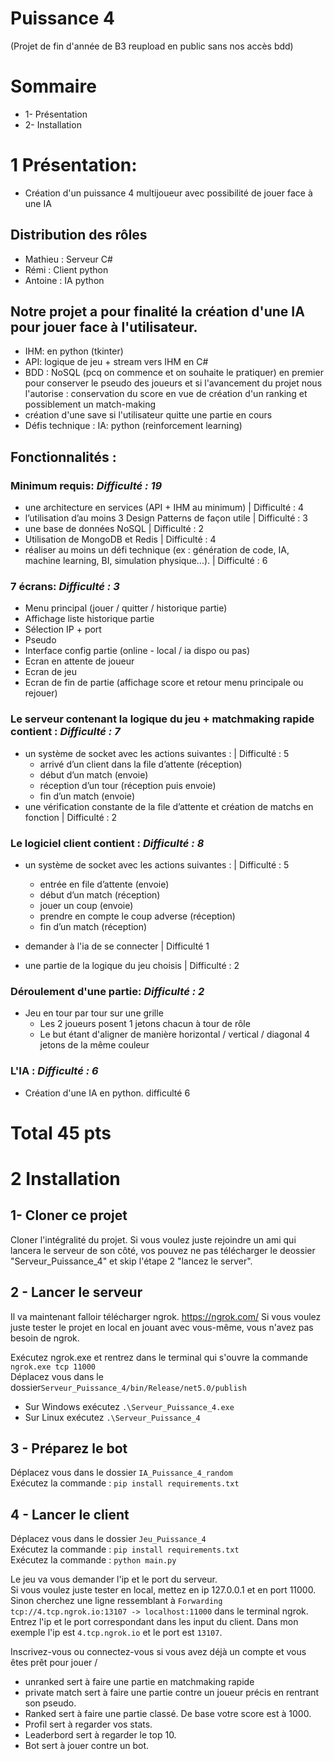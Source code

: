 # Puissance 4

(Projet de fin d'année de B3 reupload en public sans nos accès bdd)

# Sommaire

-   1- Présentation
-   2- Installation

# 1 Présentation:

-   Création d'un puissance 4 multijoueur avec possibilité de jouer face à une IA

## Distribution des rôles

-   Mathieu : Serveur C#
-   Rémi : Client python
-   Antoine : IA python

## Notre projet a pour finalité la création d'une IA pour jouer face à l'utilisateur.

-   IHM: en python (tkinter)
-   API: logique de jeu + stream vers IHM en C#
-   BDD : NoSQL (pcq on commence et on souhaite le pratiquer) en premier pour conserver le pseudo des joueurs et si l'avancement du projet nous l'autorise : conservation du score en vue de création d'un ranking et possiblement un match-making
-   création d'une save si l'utilisateur quitte une partie en cours
-   Défis technique : IA: python (reinforcement learning)

## Fonctionnalités :

### Minimum requis: _Difficulté : 19_

-   une architecture en services (API + IHM au minimum) | Difficulté : 4
-   l’utilisation d’au moins 3 Design Patterns de façon utile | Difficulté : 3
-   une base de données NoSQL | Difficulté : 2
-   Utilisation de MongoDB et Redis | Difficulté : 4
-   réaliser au moins un défi technique (ex : génération de code, IA, machine learning,
    BI, simulation physique...). | Difficulté : 6

### 7 écrans: _Difficulté : 3_

-   Menu principal (jouer / quitter / historique partie)
-   Affichage liste historique partie
-   Sélection IP + port
-   Pseudo
-   Interface config partie (online - local / ia dispo ou pas)
-   Ecran en attente de joueur
-   Ecran de jeu
-   Ecran de fin de partie (affichage score et retour menu principale ou rejouer)

### Le serveur contenant la logique du jeu + matchmaking rapide contient : _Difficulté : 7_

-   un système de socket avec les actions suivantes : | Difficulté : 5
    -   arrivé d’un client dans la file d’attente (réception)
    -   début d’un match (envoie)
    -   réception d’un tour (réception puis envoie)
    -   fin d’un match (envoie)
-   une vérification constante de la file d’attente et création de matchs en fonction | Difficulté : 2

### Le logiciel client contient : _Difficulté : 8_

-   un système de socket avec les actions suivantes : | Difficulté : 5

    -   entrée en file d’attente (envoie)
    -   début d’un match (réception)
    -   jouer un coup (envoie)
    -   prendre en compte le coup adverse (réception)
    -   fin d’un match (réception)

-   demander à l'ia de se connecter | Difficulté 1
-   une partie de la logique du jeu choisis | Difficulté : 2

### Déroulement d'une partie: _Difficulté : 2_

-   Jeu en tour par tour sur une grille
    -   Les 2 joueurs posent 1 jetons chacun à tour de rôle
    -   Le but étant d'aligner de manière horizontal / vertical / diagonal 4 jetons de la même couleur

### L'IA : _Difficulté : 6_

-   Création d'une IA en python. difficulté 6

# Total 45 pts

# 2 Installation

## 1- Cloner ce projet

Cloner l'intégralité du projet.
Si vous voulez juste rejoindre un ami qui lancera le serveur de son côté, vos pouvez ne pas télécharger le deossier "Serveur_Puissance_4" et skip l'étape 2 "lancez le server".

## 2 - Lancer le serveur

Il va maintenant falloir télécharger ngrok. https://ngrok.com/
Si vous voulez juste tester le projet en local en jouant avec vous-même, vous n'avez pas besoin de ngrok.

Exécutez ngrok.exe et rentrez dans le terminal qui s'ouvre la commande `ngrok.exe tcp 11000`  
Déplacez vous dans le dossier`Serveur_Puissance_4/bin/Release/net5.0/publish`

-   Sur Windows exécutez `.\Serveur_Puissance_4.exe`
-   Sur Linux exécutez `.\Serveur_Puissance_4`

## 3 - Préparez le bot

Déplacez vous dans le dossier `IA_Puissance_4_random`  
Exécutez la commande : `pip install requirements.txt`

## 4 - Lancer le client

Déplacez vous dans le dossier `Jeu_Puissance_4`  
Exécutez la commande : `pip install requirements.txt`  
Exécutez la commande : `python main.py`

Le jeu va vous demander l'ip et le port du serveur.  
Si vous voulez juste tester en local, mettez en ip 127.0.0.1 et en port 11000.
Sinon cherchez une ligne ressemblant à `Forwarding tcp://4.tcp.ngrok.io:13107 -> localhost:11000` dans le terminal ngrok.
Entrez l'ip et le port correspondant dans les input du client. Dans mon exemple l'ip est `4.tcp.ngrok.io` et le port est `13107`.

Inscrivez-vous ou connectez-vous si vous avez déjà un compte et vous êtes prêt pour jouer /

-   unranked sert à faire une partie en matchmaking rapide
-   private match sert à faire une partie contre un joueur précis en rentrant son pseudo.
-   Ranked sert à faire une partie classé. De base votre score est à 1000.
-   Profil sert à regarder vos stats.
-   Leaderbord sert à regarder le top 10.
-   Bot sert à jouer contre un bot.
